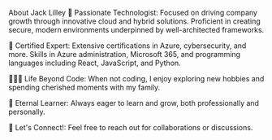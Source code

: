 About Jack Lilley
🚀 Passionate Technologist: Focused on driving company growth through innovative cloud and hybrid solutions. Proficient in creating secure, modern environments underpinned by well-architected frameworks.

🏅 Certified Expert: Extensive certifications in Azure, cybersecurity, and more. Skills in Azure administration, Microsoft 365, and programming languages including React, JavaScript, and Python.

👨‍👩‍👦 Life Beyond Code: When not coding, I enjoy exploring new hobbies and spending cherished moments with my family.

🌱 Eternal Learner: Always eager to learn and grow, both professionally and personally.

🔗 Let's Connect!: Feel free to reach out for collaborations or discussions.
